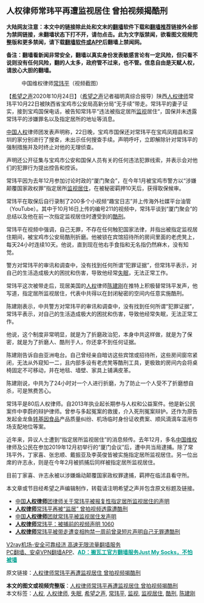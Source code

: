  <h2>人权律师常玮平再遭监视居住 曾拍视频揭酷刑</h2> <p class="notice"><b>大陆网友注意：本文中的链接除此处和文末的<a href="https://github.com/bannedbook/fanqiang" >翻墙</a>软件下载和<a href="https://github.com/killgcd/justmysocks/blob/master/README.md">翻墙推荐</a>链接外全部为禁网链接，未翻墙状态下打不开，请勿点击。此为文字版禁闻，欲看图文视频完整版和更多禁闻，请下载<a href="https://github.com/bannedbook/fanqiang">翻墙软件或APP</a>后翻墙上禁闻网。</p><p>备注：翻墙看新闻非常安全，翻墙以真实身份发表敏感言论有一定风险，但只看不说则没有任何风险，翻的人太多，政府管不过来，也不管。信息自由是天赋人权，请放心大胆的翻墙。</b></p>  <div class="entry"> <figure><figcaption>中国维权律师<a href="https://www.bannedbook.org/bnews/tag/%e5%b8%b8%e7%8e%ae%e5%b9%b3/" class="st_tag internal_tag" rel="tag" title="标签 常玮平 下的日志">常玮平</a>（视频截图）</figcaption></figure> <p>【<span class='wp_keywordlink_affiliate'><a href="https://www.soundofhope.org" title="希望之声" target="_blank">希望之声</a></span>2020年10月24日】（<a href="https://www.bannedbook.org/bnews/tag/%e5%b8%8c%e6%9c%9b%e4%b9%8b%e5%a3%b0/" class="st_tag internal_tag" rel="tag" title="标签 希望之声 下的日志">希望之声</a>记者福明真综合报导）陕西<a href="https://www.bannedbook.org/bnews/tag/%e4%ba%ba%e6%9d%83%e5%be%8b%e5%b8%88/" class="st_tag internal_tag" rel="tag" title="标签 人权律师 下的日志">人权律师</a>常玮平10月22日被陕西省宝鸡市公安局高新分局“无手续”带走。常玮平的妻子证实，接到宝鸡国保电话，被告知常玮平“违法被指定居所<a href="https://www.bannedbook.org/bnews/tag/%E7%9B%91%E8%A7%86/" class="st_tag internal_tag" rel="tag" title="标签 监视 下的日志">监视</a>居住“，国保并未透露常玮平的涉嫌罪名以及指定居所的地址等消息。</p> <p><span class='wp_keywordlink'><a href="https://www.bannedbook.org/forum20/" title="中国人权论坛" target="_blank">中国人权</a></span>律师团发表声明称，22日晚，宝鸡市国保还对常玮平在宝鸡凤翔县和深圳的家分别进行了搜查，未出示任何搜查手续。声明呼吁，立即解除针对常玮平的强制措施并及时终止对他的无理侦查。</p> <p>声明还公开征集与宝鸡市公安和国保人员有关的任何违法犯罪线索，并表示会对他们的犯罪行为提出控告和控诉。</p> <p>常玮平因为去年12月参加讨论时政的“厦门聚会”，在今年1月被宝鸡市警方以“涉嫌颠覆国家政权罪”指定居所<a href="https://www.bannedbook.org/bnews/tag/%E7%9B%91%E8%A7%86%E5%B1%85%E4%BD%8F/" class="st_tag internal_tag" rel="tag" title="标签 监视居住 下的日志">监视居住</a>，在被秘密羁押10天后，获得取保候审。</p>  <p>常玮平在取保后自行录制了200多个小视频“趣宝日志”并上传海外社媒平台油管（YouTube）。其中于10月16日上传的编号211的视频中，常玮平谈到“厦门聚会”的总结以及他在前一次指定监视居住时遭受到的<a href="https://www.bannedbook.org/bnews/tag/%E9%85%B7%E5%88%91/" class="st_tag internal_tag" rel="tag" title="标签 酷刑 下的日志">酷刑</a>。</p> <p>常玮平在视频中强调，自己无罪，不存在任何触犯国家法律，并指出被指定监视居住期间，被宝鸡市公安局酷刑折磨。他被锁在宾馆招待所的房间里面的老虎凳上，每天24小时连续10天。他说，直到现在他右手食指和无名指仍然麻木，没有知觉。</p> <p>警方对常玮平的审讯和调查中，没有找到任何所谓“犯罪证据”，但常玮平表示，对自己的生活造成极大的困扰和伤害，导致他经常<a href="https://www.bannedbook.org/bnews/tag/%e5%a4%b1%e7%9c%a0/" class="st_tag internal_tag" rel="tag" title="标签 失眠 下的日志">失眠</a>，无法正常工作。</p> <p>常玮平这次被带走后，现居美国的<a href="https://www.bannedbook.org/bnews/tag/%e4%ba%ba%e6%9d%83/" class="st_tag internal_tag" rel="tag" title="标签 人权 下的日志">人权</a>律师<a href="https://www.bannedbook.org/bnews/tag/%e9%99%88%e5%bb%ba%e5%88%9a/" class="st_tag internal_tag" rel="tag" title="标签 陈建刚 下的日志">陈建刚</a>在推特上积极替常玮平发声，他写道，指定居所监视居住，代表中共得以在封闭秘密的空间内任意实施酷刑。</p>  <p>陈建刚表示，中共警方对常玮平的审讯和调查中，没有找到任何所谓“犯罪证据”，常玮平表示，对自己的生活造成极大的困扰和伤害，导致他经常失眠，无法正常工作。</p> <p>他说，这个制度非常明显，就是为了折磨政治犯，本身中共这样做，就是为了保密，就是为了折磨人、酷刑于人，你还拿不到任何证据。</p> <p>陈建刚告诉自由亚洲电台。自己曾经亲自暗访这些宾馆或招待所，这些房间窗帘紧闭，无法从外窥知一二，且内部多设有老虎凳等酷刑工具，更极致的房间内会将桌椅固定不可移动，并在地毯、墙壁、家具上铺满皮革。</p> <p>陈建刚说，中共为了24小时对一个人进行折磨，为了防止一个人受不了折磨想自杀，可是煞费苦心。</p>  <p>常玮平是80后人权律师。自2013年执业起长期参与人权和公益案件。他是新公民案件中李蔚的辩护律师。曾参与多起冤案的救援，介入死刑冤案辩护。还作为原告发起金龙鱼<span class='wp_keywordlink'><a href="https://www.bannedbook.org/forum11/topic467.html" title="禁片：转基因食品的阴谋" target="_blank">转基因食品</a></span>产品质量纠纷、机场临时身份证收费案、顺风滴滴车滥用市场支配地位等案。</p> <p>近年来，异议人士遭到“指定居所监视居住”的消息频传。去年12月，多名<span class='wp_keywordlink_affiliate'><a href="https://www.bannedbook.org/" title="中国" target="_blank">中国</a></span><span class='wp_keywordlink_affiliate'><a href="https://www.bannedbook.org/bnews/weiquan/" title="维权" target="_blank">维权</a></span>律师及公民在参加2019年12月初举行的“厦门会议”后，遭中共当局逮捕。除了常玮平外，丁家喜、张忠顺、戴振亚及李英俊皆被实施指定居所监视居住。另一位出席的许志永，则是在今年2月被抓捕后同样被指定居所监视居住。</p> <p>目前丁家喜、许志永被以涉嫌煽动颠覆国家政权罪逮捕，羁押在临沭县看守所。</p> <p>本文章或节目经希望之声编辑制作，转载请注明希望之声并包含原文标题及链接。</p>  <ul class='op-related-articles' title='相关阅读'> <li><a href='https://www.bannedbook.org/bnews/baitai/20201024/1419354.html' target='_blank'>中国<b>人权律师</b>团律师关于常玮平被报复性指定居所监视居住的声明</a></li> <li><a href='https://www.bannedbook.org/bnews/headline/20201024/1419254.html' target='_blank'><b>人权律师</b>常玮平再被“监居” 曾拍视频透露遭酷刑</a></li> <li><a href='https://www.bannedbook.org/bnews/headline/20201024/1419234.html' target='_blank'>中国<b>人权律师</b>团就常玮平被监视居住发声明</a></li> <li><a href='https://www.bannedbook.org/bnews/bannedvideo/20201024/1419207.html' target='_blank'><b>人权律师</b>常玮平：被捕前的视频声明 1060</a></li> <li><a href='https://www.bannedbook.org/bnews/baitai/20201023/1419082.html' target='_blank'><b>人权律师</b>常玮平被带走遭变相拘禁一周前曾录短片声明自己无罪遭酷刑</a></li> </ul> <p class="texttj"> <a href="https://www.bannedbook.org/forum23/topic22702.html" target="_blank">V2ray机场-安全可靠经济 高速无限流量翻墙服务</a><br/> <a href="https://github.com/bannedbook/fanqiang/wiki/%E7%A6%81%E9%97%BB%E7%BD%91%E5%AE%89%E5%8D%93%E7%BF%BB%E5%A2%99%E6%96%B0%E9%97%BBAPP" target="_blank">PC翻墙、安卓VPN翻墙APP</a>、<span onclick="window.open('https://github.com/killgcd/justmysocks/blob/master/README.md')" style="font-weight:bold;color:#00A191;cursor:pointer;text-decoration:underline;outline:none">AD：搬瓦工官方翻墙服务Just My Socks，不怕被墙</span></p><p>原文链接：<a class="src_link"  href="https://www.soundofhope.org/post/435421" target="_blank">人权律师常玮平再遭监视居住 曾拍视频揭酷刑</a></p><a name='sharetosocial'></a>       <div><b>本文的图文或视频完整版</b>：<a href='https://www.bannedbook.org/bnews/comments/20201024/1419520.html'>人权律师常玮平再遭监视居住 曾拍视频揭酷刑</a></div>  </div><!--END ENTRY--> <div class="postfooter"> <div>本文标签：<a href="https://www.bannedbook.org/bnews/tag/%e4%ba%ba%e6%9d%83/" rel="tag">人权</a>, <a href="https://www.bannedbook.org/bnews/tag/%e4%ba%ba%e6%9d%83%e5%be%8b%e5%b8%88/" rel="tag">人权律师</a>, <a href="https://www.bannedbook.org/bnews/tag/%e5%a4%b1%e7%9c%a0/" rel="tag">失眠</a>, <a href="https://www.bannedbook.org/bnews/tag/%e5%b8%8c%e6%9c%9b%e4%b9%8b%e5%a3%b0/" rel="tag">希望之声</a>, <a href="https://www.bannedbook.org/bnews/tag/%e5%b8%b8%e7%8e%ae%e5%b9%b3/" rel="tag">常玮平</a>, <a href="https://www.bannedbook.org/bnews/tag/%E7%9B%91%E8%A7%86/" rel="tag">监视</a>, <a href="https://www.bannedbook.org/bnews/tag/%E7%9B%91%E8%A7%86%E5%B1%85%E4%BD%8F/" rel="tag">监视居住</a>, <a href="https://www.bannedbook.org/bnews/tag/%E9%85%B7%E5%88%91/" rel="tag">酷刑</a>, <a href="https://www.bannedbook.org/bnews/tag/%e9%99%88%e5%bb%ba%e5%88%9a/" rel="tag">陈建刚</a></div>  </div><!--END POSTFOOTER--> 